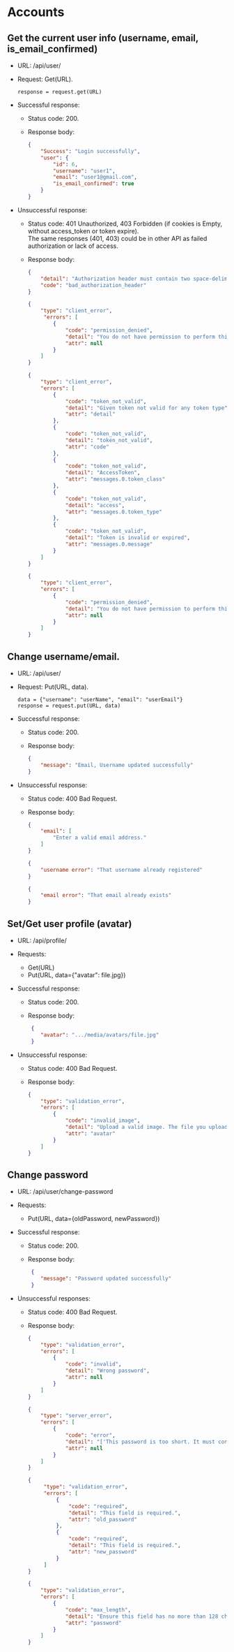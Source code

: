 # Accounts


## Get the current user info (username, email, is_email_confirmed)
-   URL: /api/user/
-   Request: Get(URL).  

    ```
    response = request.get(URL)
    ```

-   Successful response:
    -   Status code: 200.
    -   Response body:

        ```json
        {
            "Success": "Login successfully",
            "user": {
                "id": 6,
                "username": "user1",
                "email": "user1@gmail.com",
                "is_email_confirmed": true
            }
        }
        ```

-   Unsuccessful response:
    -   Status code: 401 Unauthorized, 403 Forbidden (if cookies is Empty, without access_token or token expire).  
        The same responses (401, 403) could be in other API as failed authorization or lack of access.
    -   Response body:

        ```json
        {
            "detail": "Authorization header must contain two space-delimited values",
            "code": "bad_authorization_header"
        }
        ```
        
        ```json
        {
            "type": "client_error",
             "errors": [
                {
                    "code": "permission_denied",
                    "detail": "You do not have permission to perform this action.",
                    "attr": null
                }
            ]
        }
        ```
        
        ```json
        {
            "type": "client_error",
            "errors": [
                {
                    "code": "token_not_valid",
                    "detail": "Given token not valid for any token type",
                    "attr": "detail"
                },
                {
                    "code": "token_not_valid",
                    "detail": "token_not_valid",
                    "attr": "code"
                },
                {
                    "code": "token_not_valid",
                    "detail": "AccessToken",
                    "attr": "messages.0.token_class"
                },
                {
                    "code": "token_not_valid",
                    "detail": "access",
                    "attr": "messages.0.token_type"
                },
                {
                    "code": "token_not_valid",
                    "detail": "Token is invalid or expired",
                    "attr": "messages.0.message"
                }
            ]
        }
        ```
        
        ```json
        {
            "type": "client_error",
            "errors": [
                {
                    "code": "permission_denied",
                    "detail": "You do not have permission to perform this action.",
                    "attr": null
                }
            ]
        }
        ```

## Change username/email.
-   URL: /api/user/
-   Request: Put(URL, data).

    ```
    data = {"username": "userName", "email": "userEmail"}
    response = request.put(URL, data)
    ```

-   Successful response:
    -   Status code: 200.
    -   Response body:

        ```json
        {
            "message": "Email, Username updated successfully"
        }
        ```

-   Unsuccessful response:
    -   Status code: 400 Bad Request.
    -   Response body:

        ```json
        {
            "email": [
                "Enter a valid email address."
            ]
        }
        ```

        ```json
        {
            "username error": "That username already registered"
        }
        ```

        ```json
        {
            "email error": "That email already exists"
        }
        ```

## Set/Get user profile (avatar)
-   URL: /api/profile/
-   Requests:
    -   Get(URL)
    -   Put(URL, data={"avatar": file.jpg})
-   Successful response:
    -   Status code: 200.
    -   Response body:

        ```json
         {
            "avatar": ".../media/avatars/file.jpg"
         }
        ```

-   Unsuccessful response:
    -   Status code: 400 Bad Request.
    -   Response body:

        ```json
        {
            "type": "validation_error",
            "errors": [
                {
                    "code": "invalid_image",
                    "detail": "Upload a valid image. The file you uploaded was either not an image or a corrupted image.",
                    "attr": "avatar"
                }
            ]
        }
        ```

## Change password
-   URL: /api/user/change-password
-   Requests:
    -   Put(URL, data={oldPassword, newPassword})
-   Successful response:
    -   Status code: 200.
    -   Response body:

        ```json
         {
            "message": "Password updated successfully"
         }
        ```

-   Unsuccessful responses:
    -   Status code: 400 Bad Request.
      -   Response body:

          ```json (old password is wrong)
          {
              "type": "validation_error",
              "errors": [
                  {
                      "code": "invalid",
                      "detail": "Wrong password",
                      "attr": null
                  }
              ]
          }
          ```

          ```json
          {
              "type": "server_error",
              "errors": [
                  {
                      "code": "error",
                      "detail": "['This password is too short. It must contain at least 8 characters.', 'This password is too common.', 'This password is entirely numeric.']",
                      "attr": null
                  }
              ]
          }
          ```
          
          ```json
          {
               "type": "validation_error",
               "errors": [
                   {
                       "code": "required",
                       "detail": "This field is required.",
                       "attr": "old_password"
                   },
                   {
                       "code": "required",
                       "detail": "This field is required.",
                       "attr": "new_password"
                   }
               ]
          }
          ```
          
          ```json
          {
              "type": "validation_error",
              "errors": [
                  {
                      "code": "max_length",
                      "detail": "Ensure this field has no more than 128 characters.",
                      "attr": "password"
                  }
              ]
          }
          ```

